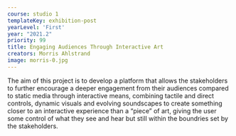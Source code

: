 ```yaml
---
course: studio 1
templateKey: exhibition-post
yearLevel: 'First'
year: "2021.2"
priority: 99
title: Engaging Audiences Through Interactive Art
creators: Morris Ahlstrand
image: morris-0.jpg
---
```


The aim of this project is to develop a platform that allows the stakeholders to further encourage a deeper engagement from their audiences compared to static media through interactive means, combining tactile and direct controls, dynamic visuals and evolving soundscapes to create something closer to an interactive experience than a “piece” of art, giving the user some control of what they see and hear but still within the boundries set by the stakeholders.

